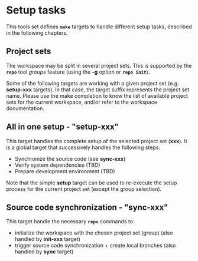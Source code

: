 # Setup tasks

This tools set defines **`make`** targets to handle different setup tasks,
described in the following chapters.

## Project sets

The workspace may be split in several project sets. This is supported by the
**`repo`** tool *groups* feature (using the **-g** option or **`repo init`**).

Some of the following targets are working with a given project set (e.g. 
**setup-xxx** targets). In that case, the target suffix represents the project
set name. Please use the make completion to know the list of available project
sets for the current workspace, and/or refer to the workspace documentation.

## All in one setup - "setup-xxx"

This target handles the complete setup of the selected project set (**xxx**).
It is a global target that successively handles the following steps:
* Synchronize the source code (see **sync-xxx**)
* Verify system dependencies (TBD)
* Prepare development environment (TBD)

Note that the simple **setup** target can be used to re-execute the
setup process for the current project set (except the group selection).

## Source code synchronization - "sync-xxx"

This target handle the necessary **`repo`** commands to:
* initialize the workspace with the chosen project set (group)
  (also handled by **init-xxx** target)
* trigger source code synchronization + create local branches
  (also handled by **sync** target)
